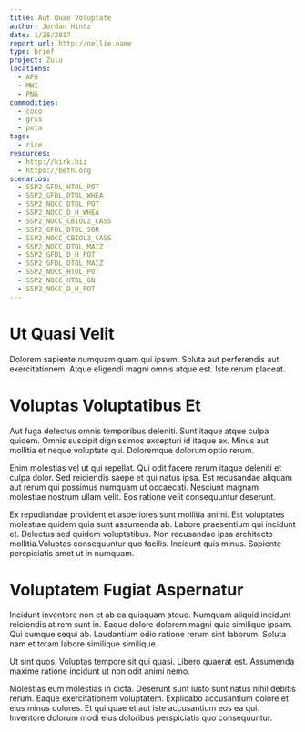 ```yaml
---
title: Aut Quae Voluptate
author: Jordan Hintz
date: 1/28/2017
report url: http://nellie.name
type: brief
project: Zulu
locations:
  - AFG
  - MWI
  - PNG
commodities:
  - coco
  - grss
  - pota
tags:
  - rice
resources:
  - http://kirk.biz
  - https://beth.org
scenarios:
  - SSP2_GFDL_HTOL_POT
  - SSP2_GFDL_DTOL_WHEA
  - SSP2_NOCC_DTOL_POT
  - SSP2_NOCC_D_H_WHEA
  - SSP2_NOCC_CBIOL2_CASS
  - SSP2_GFDL_DTOL_SOR
  - SSP2_NOCC_CBIOL3_CASS
  - SSP2_NOCC_DTOL_MAIZ
  - SSP2_GFDL_D_H_POT
  - SSP2_GFDL_DTOL_MAIZ
  - SSP2_NOCC_HTOL_POT
  - SSP2_NOCC_HTOL_GN
  - SSP2_NOCC_D_H_POT
---
```

# Ut Quasi Velit
Dolorem sapiente numquam quam qui ipsum. Soluta aut perferendis aut exercitationem. Atque eligendi magni omnis atque est. Iste rerum placeat.

# Voluptas Voluptatibus Et
Aut fuga delectus omnis temporibus deleniti. Sunt itaque atque culpa quidem. Omnis suscipit dignissimos excepturi id itaque ex. Minus aut mollitia et neque voluptate qui. Doloremque dolorum optio rerum.
 Enim molestias vel ut qui repellat. Qui odit facere rerum itaque deleniti et culpa dolor. Sed reiciendis saepe et qui natus ipsa. Est recusandae aliquam aut rerum qui possimus numquam ut occaecati. Nesciunt magnam molestiae nostrum ullam velit. Eos ratione velit consequuntur deserunt.
 Ex repudiandae provident et asperiores sunt mollitia animi. Est voluptates molestiae quidem quia sunt assumenda ab. Labore praesentium qui incidunt et. Delectus sed quidem voluptatibus. Non recusandae ipsa architecto mollitia.Voluptas consequuntur quo facilis. Incidunt quis minus. Sapiente perspiciatis amet ut in numquam.

# Voluptatem Fugiat Aspernatur
Incidunt inventore non et ab ea quisquam atque. Numquam aliquid incidunt reiciendis at rem sunt in. Eaque dolore dolorem magni quia similique ipsam. Qui cumque sequi ab. Laudantium odio ratione rerum sint laborum. Soluta nam et totam labore similique similique.
 Ut sint quos. Voluptas tempore sit qui quasi. Libero quaerat est. Assumenda maxime ratione incidunt ut non odit animi nemo.
 Molestias eum molestias in dicta. Deserunt sunt iusto sunt natus nihil debitis rerum. Eaque exercitationem voluptatem. Explicabo accusantium dolore et eius minus dolores. Et qui quae et aut iste accusantium eos ea qui. Inventore dolorum modi eius doloribus perspiciatis quo consequuntur.
